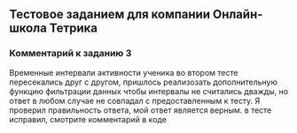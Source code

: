 ## Тестовое заданием для компании Онлайн-школа Тетрика


### Комментарий к заданию 3 

Временные интервали активности ученика во втором тесте пересекались друг с другом, 
пришлось реализозать дополнительную функцию фильтрации данных чтобы интервалы не считались дважды,
но ответ в любом случае не совпадал с предоставленным к тесту.
Я проверил правильность ответа, мой ответ является верным. в тесте исправил, смотрите комментарий в коде